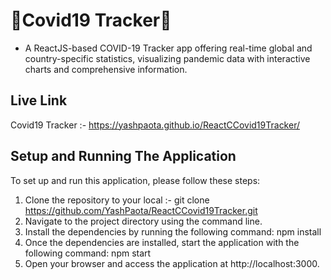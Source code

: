 # 🚀Covid19 Tracker🚀
* A ReactJS-based COVID-19 Tracker app offering real-time global and country-specific statistics, visualizing pandemic data with interactive charts and comprehensive information.

## Live Link
Covid19 Tracker :- https://yashpaota.github.io/ReactCCovid19Tracker/

## Setup and Running The Application
To set up and run this application, please follow these steps:

1. Clone the repository to your local :- git clone https://github.com/YashPaota/ReactCCovid19Tracker.git  
2. Navigate to the project directory using the command line.  
3. Install the dependencies by running the following command: npm install    
4. Once the dependencies are installed, start the application with the following command: npm start  
5. Open your browser and access the application at http://localhost:3000.  

